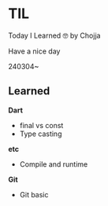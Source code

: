 # TIL

Today I Learned 🤓
by Chojja

Have a nice day

240304~

## Learned
**Dart**
- final vs const
- Type casting

**etc**
- Compile and runtime

**Git**
- Git basic
